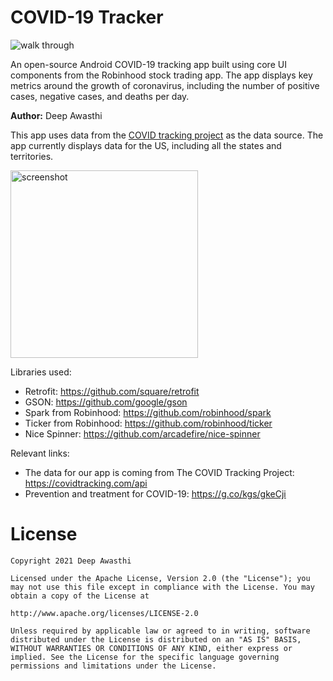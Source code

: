 # COVID-19 Tracker


<img src='https://media3.giphy.com/media/THm1ofDwDPganCYyIx/giphy.gif' title='walk through' />

An open-source Android COVID-19 tracking app built using core UI components from the Robinhood stock trading app. The app displays key metrics around the growth of coronavirus, including the number of positive cases, negative cases, and deaths per day.

**Author:** Deep Awasthi

This app uses data from the [COVID tracking project](https://twitter.com/covid19tracking) as the data source. The app currently displays data for the US, including all the states and territories.

<img src='https://i.imgur.com/VCQNya5.png' width='300px' title='screenshot' />

Libraries used:
- Retrofit: https://github.com/square/retrofit
- GSON: https://github.com/google/gson
- Spark from Robinhood: https://github.com/robinhood/spark
- Ticker from Robinhood: https://github.com/robinhood/ticker
- Nice Spinner: https://github.com/arcadefire/nice-spinner

Relevant links:
- The data for our app is coming from The COVID Tracking Project: https://covidtracking.com/api
- Prevention and treatment for COVID-19: https://g.co/kgs/gkeCji

# License

    Copyright 2021 Deep Awasthi

    Licensed under the Apache License, Version 2.0 (the "License"); you may not use this file except in compliance with the License. You may obtain a copy of the License at

    http://www.apache.org/licenses/LICENSE-2.0

    Unless required by applicable law or agreed to in writing, software distributed under the License is distributed on an "AS IS" BASIS, WITHOUT WARRANTIES OR CONDITIONS OF ANY KIND, either express or implied. See the License for the specific language governing permissions and limitations under the License.

